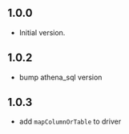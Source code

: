 ## 1.0.0

- Initial version.

## 1.0.2
- bump athena_sql version

## 1.0.3
- add `mapColumnOrTable` to driver